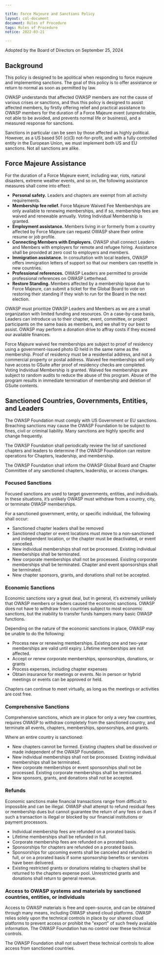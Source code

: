 ```yaml
---

title: Force Majeure and Sanctions Policy
layout: col-document
document: Rules of Procedure
tags: Rules of Procedure
notice: 2022-03-21

---
```


Adopted by the Board of Directors on September 25, 2024

## Background

This policy is designed to be apolitical when responding to force majeure and implementing sanctions. The goal of this policy is to offer assistance or return to normal as soon as permitted by law.

OWASP understands that affected OWASP members are not the cause of various crises or sanctions, and thus this policy is designed to assist affected members, by firstly offering relief and practical assistance to OWASP members for the duration of a Force Majeure event (unpredictable, not able to be avoided, and prevents normal life or business), and a measured response for sanctions.

Sanctions in particular can be seen by those affected as highly political. However, as a US based 501 (c)(3) not-for-profit, and with a fully controlled entity in the European Union, we must implement both US and EU sanctions. Not all sanctions are alike.

## Force Majeure Assistance

For the duration of a Force Majeure event, including war, riots, natural disasters, extreme weather events, and so on, the following assistance measures shall come into effect:

- **Personal safety.** Leaders and chapters are exempt from all activity requirements.
- **Membership fee relief.** Force Majeure Waived Fee Memberships are only available to renewing memberships, and if so, membership fees are waived and renewable annually. Voting Individual Membership is granted.
- **Employment assistance.** Members living in or formerly from a country affected by Force Majeure can request OWASP share their online resume or job profile.
- **Connecting Members with Employers.** OWASP shall connect Leaders and Members with employers for remote and refugee hiring. Assistance shall be provided at zero cost to employers and members. 
- **Immigration assistance.** In consultation with local leaders, OWASP offers immigration letters of support so that our members can resettle in new countries. 
- **Professional references.** OWASP Leaders are permitted to provide professional references on OWASP Letterhead.
- **Restore Standing.** Members affected by a membership lapse due to Force Majeure, can submit a ticket for the Global Board to vote on restoring their standing if they wish to run for the Board in the next election.

OWASP must prioritize OWASP Leaders and Members as we are a small organization with limited funding and resources. On a case-by-case basis, Leaders can introduce us to their chapter, event, committee, or project participants on the same basis as members, and we shall try our best to assist. OWASP may perform a donation drive to affray costs if they exceed our available finances.

Force Majeure waived fee memberships are subject to proof of residency using a government-issued photo ID held in the same name as the membership. Proof of residency must be a residential address, and not a commercial property or postal address. Waived fee memberships will only have access to GSuite after proof of residency checks are completed. Voting Individual Membership is granted. Waived fee memberships are subject to random audits to reduce the abuse of this program. Abuse of the program results in immediate termination of membership and deletion of GSuite contents.

## Sanctioned Countries, Governments, Entities, and Leaders

The OWASP Foundation must comply with US Government or EU sanctions. Breaching sanctions may cause the OWASP Foundation to be subject to fines, civil or criminal liability. Many sanctions are highly specific and change frequently.

The OWASP Foundation shall periodically review the list of sanctioned chapters and leaders to determine if the OWASP Foundation can restore operations for Chapters, leadership, and membership. 

The OWASP Foundation shall inform the OWASP Global Board and Chapter Committee of any sanctioned chapters, leadership, or access changes.

### Focused Sanctions

Focused sanctions are used to target governments, entities, and individuals. In these situations, it’s unlikely OWASP must withdraw from a country, city, or terminate OWASP memberships.

For a sanctioned government, entity, or specific individual, the following shall occur:

- Sanctioned chapter leaders shall be removed
- Sanctioned chapter or event locations must move to a non-sanctioned and independent location, or the chapter must be deactivated, or event cancelled.
- New individual memberships shall not be processed. Existing individual memberships shall be terminated. 
- New corporate memberships shall not be processed. Existing corporate memberships shall be terminated. 
Chapter and event sponsorships shall be terminated.
- New chapter sponsors, grants, and donations shall not be accepted. 

### Economic Sanctions

Economic sanctions vary a great deal, but in general, it’s extremely unlikely that OWASP members or leaders caused the economic sanctions. OWASP does not have to withdraw from countries subject to most economic sanctions, but the inability to transfer funds hampers many basic OWASP functions.

Depending on the nature of the economic sanctions in place, OWASP may be unable to do the following:

- Process new or renewing memberships. Existing one and two-year memberships are valid until expiry. Lifetime memberships are not affected.
- Accept or renew corporate memberships, sponsorships, donations, or grants
- Process expenses, including chapter expenses
- Obtain insurance for meetings or events. No in person or hybrid meetings or events can be approved or held.

Chapters can continue to meet virtually, as long as the meetings or activities are cost free.

### Comprehensive Sanctions

Comprehensive sanctions, which are in place for only a very few countries, requires OWASP to withdraw completely from the sanctioned country, and terminate all events, chapters, memberships, sponsorships, and grants.

Where an entire country is sanctioned:

- New chapters cannot be formed. Existing chapters shall be dissolved or made independent of the OWASP Foundation.
- New individual memberships shall not be processed. Existing individual memberships shall be terminated.
- New corporate memberships or event sponsorships shall not be processed. Existing corporate memberships shall be terminated.
- New sponsors, grants, and donations shall not be accepted.

### Refunds

Economic sanctions make financial transactions range from difficult to impossible and can be illegal. OWASP shall attempt to refund residual fees or membership dues but cannot guarantee the return of any fees or dues if such a transaction is illegal or blocked by our financial institutions or payment processors.

- Individual membership fees are refunded on a prorated basis. 
- Lifetime memberships shall be refunded in full.
- Corporate membership fees are refunded on a prorated basis.
- Sponsorships for chapters are refunded on a prorated basis. 
- Sponsorships for upcoming events shall be canceled and refunded in full, or on a prorated basis if some sponsorship benefits or services have been delivered.
- Existing restricted grants or donations relating to chapters shall be returned to the chapters expense pool. Unrestricted grants and donations shall return to general revenue.

### Access to OWASP systems and materials by sanctioned countries, entities, or individuals

Access to OWASP materials is free and open-source, and can be obtained through many means, including OWASP shared cloud platforms. OWASP relies solely upon the technical controls in place by our shared cloud platforms to prevent access or prohibit the "export" of such freely available information. The OWASP Foundation has no control over these technical controls.

The OWASP Foundation shall not subvert these technical controls to allow access from sanctioned countries.
